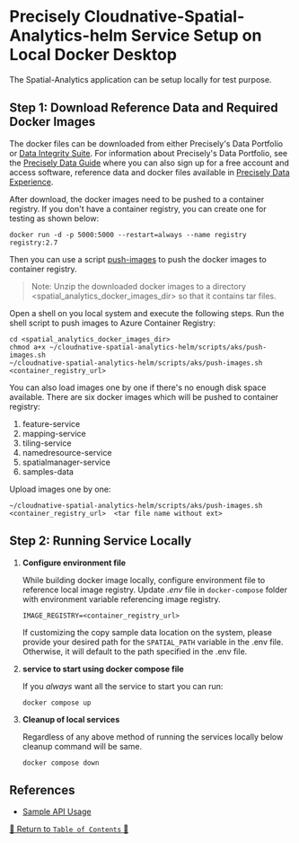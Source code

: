 # Precisely Cloudnative-Spatial-Analytics-helm Service Setup on Local Docker Desktop

The Spatial-Analytics application can be setup locally for test purpose.

## Step 1: Download Reference Data and Required Docker Images

The docker files can be downloaded from either Precisely's Data Portfolio or [Data Integrity Suite](https://cloud.precisely.com/). For information about Precisely's Data Portfolio,
see the [Precisely Data Guide](https://dataguide.precisely.com/) where you can also sign up for a free account and
access software, reference data and docker files available in [Precisely Data Experience](https://data.precisely.com/).

After download, the docker images need to be pushed to a container registry. If you don't have a container registry, you can create one for testing as shown below:
   ```
   docker run -d -p 5000:5000 --restart=always --name registry registry:2.7
   ```
Then you can use a script [push-images](../scripts/aks/push-images.sh) to push the docker images to container registry.
> Note: Unzip the downloaded docker images to a directory <spatial_analytics_docker_images_dir> so that it contains tar files.

Open a shell on you local system and execute the following steps.
Run the shell script to push images to Azure Container Registry:
```shell
cd <spatial_analytics_docker_images_dir>
chmod a+x ~/cloudnative-spatial-analytics-helm/scripts/aks/push-images.sh
~/cloudnative-spatial-analytics-helm/scripts/aks/push-images.sh <container_registry_url>
```
You can also load images one by one if there's no enough disk space available.
There are six docker images which will be pushed to container registry:
1. feature-service
2. mapping-service
3. tiling-service
4. namedresource-service
5. spatialmanager-service
6. samples-data

Upload images one by one:
```shell
~/cloudnative-spatial-analytics-helm/scripts/aks/push-images.sh <container_registry_url>  <tar file name without ext>
```


## Step 2: Running Service Locally

1. **Configure environment file**

   While building docker image locally, configure environment file to reference local image registry. Update _.env_ file in
      `docker-compose` folder with environment variable referencing image registry.
   ```properties
   IMAGE_REGISTRY=<container_registry_url>
   ```

   If customizing the copy sample data location on the system, please provide your desired path for the `SPATIAL_PATH` variable in the .env file. Otherwise, it will default to the path specified in the .env file.

2. **service to start using docker compose file**

   If you *always* want all the service to start you can run:
   ```
   docker compose up
   ```
3. **Cleanup of local services**

   Regardless of any above method of running the services locally below cleanup command will be same.

   ```shell
   docker compose down
   ```

## References

- [Sample API Usage](../charts/spatial-cloud-native/README.md)

[🔗 Return to `Table of Contents` 🔗](../README.md##)